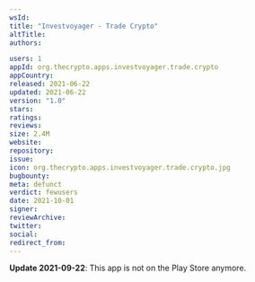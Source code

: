 ```yaml
---
wsId: 
title: "Investvoyager - Trade Crypto"
altTitle: 
authors:

users: 1
appId: org.thecrypto.apps.investvoyager.trade.crypto
appCountry: 
released: 2021-06-22
updated: 2021-06-22
version: "1.0"
stars: 
ratings: 
reviews: 
size: 2.4M
website: 
repository: 
issue: 
icon: org.thecrypto.apps.investvoyager.trade.crypto.jpg
bugbounty: 
meta: defunct
verdict: fewusers
date: 2021-10-01
signer: 
reviewArchive:
twitter: 
social:
redirect_from:
---
```


**Update 2021-09-22**: This app is not on the Play Store anymore.
